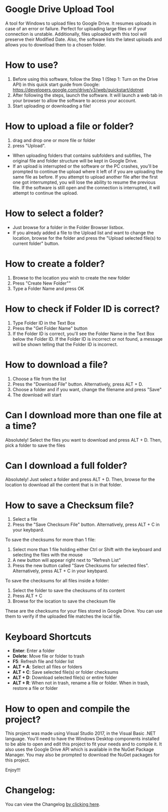 # Google Drive Upload Tool
A tool for Windows to upload files to Google Drive. It resumes uploads in case of an error or failure. Perfect for uploading large files or if your connection is unstable. Additionally, files uploaded with this tool will preserve their Modified Date. Also, the software lists the latest uploads and allows you to download them to a chosen folder.

# How to use?
1. Before using this software, follow the Step 1 (Step 1: Turn on the Drive API) in this quick start guide from Google: https://developers.google.com/drive/v3/web/quickstart/dotnet
2. After following the steps, launch the software. It will launch a web tab in your browser to allow the software to access your account.
3. Start uploading or downloading a file!

# How to upload a file or folder?
1. drag and drop one or more file or folder
2. press "Upload". 

* When uploading folders that contains subfolders and subfiles, The original file and folder structure will be kept in Google Drive.
* If an upload is interrupted or the software or the PC crashes, you'll be prompted to continue the upload where it left of if you are uploading the same file as before. If you attempt to upload another file after the first one got interrumpted, you will lose the ability to resume the previous file. If the software is still open and the connection is interrupted, it will attempt to continue the upload.

# How to select a folder?
* Just browse for a folder in the Folder Browser listbox.
* If you already added a file to the Upload list and want to change the location, browse for the folder and press the "Upload selected file(s) to current folder" button.

# How to create a folder?
1. Browse to the location you wish to create the new folder
2. Press "Create New Folder""
3. Type a Folder Name and press OK

# How to check if Folder ID is correct?
1. Type Folder ID in the Text Box
2. Press the "Get Folder Name" button
3. If the Folder ID is correct, you'll see the Folder Name in the Text Box below the Folder ID. If the Folder ID is incorrect or not found, a message will be shown telling that the Folder ID is incorrect.

# How to download a file?
1. Choose a file from the list
2. Press the "Download File" button. Alternatively, press ALT + D.
3. Choose a folder and if you want, change the filename and press "Save"
4. The download will start

# Can I download more than one file at a time?
Absolutely! Select the files you want to download and press ALT + D. Then, pick a folder to save the files

# Can I download a full folder?
Absolutely! Just select a folder and press ALT + D. Then, browse for the location to download all the content that is in that folder.

# How to save a Checksum file?
1. Select a file
2. Press the "Save Checksum File" button. Alternatively, press ALT + C in your keybpard.

To save the checksums for more than 1 file:
1. Select more than 1 file holding either Ctrl or Shift with the keyboard and selecting the files with the mouse
2. A new button will appear right next to "Refresh List"
3. Press the new button called "Save Checksums for selected files". Alternatively, press ALT + C in your keybpard.

To save the checksums for all files inside a folder:
1. Select the folder to save the checksums of its content
2. Press ALT + C
3. Browse for the location to save the checksum file

These are the checksums for your files stored in Google Drive. You can use them to verify if the uploaded file matches the local file.

# Keyboard Shortcuts
* **Enter**: Enter a folder
* **Delete**: Move file or folder to trash
* **F5**: Refresh file and folder list
* **ALT + A**: Select all files or folders
* **ALT + C**: Save selected file(s) or folder checksums
* **ALT + D**: Download selected file(s) or entire folder
* **ALT + R**: When not in trash, rename a file or folder. When in trash, restore a file or folder

# How to open and compile the project?
This project was made using Visual Studio 2017, in the Visual Basic .NET language. You'll need to have the Windows Desktop components installed to be able to open and edit this project to fit your needs and to compile it. It also uses the Google Drive API which is available in the NuGet Package Manager. You may also be prompted to download the NuGet packages for this project.

Enjoy!!!

# Changelog:
You can view the Changelog [by clicking here](https://github.com/moisesmcardona/GoogleDriveUploadTool/blob/master/Google%20Drive%20Uploader1/Changelog.txt).